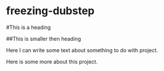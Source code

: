 # freezing-dubstep
#This is a heading

##This is smaller then heading

Here I can write some text about something to do with project.

Here is some more about this project.
